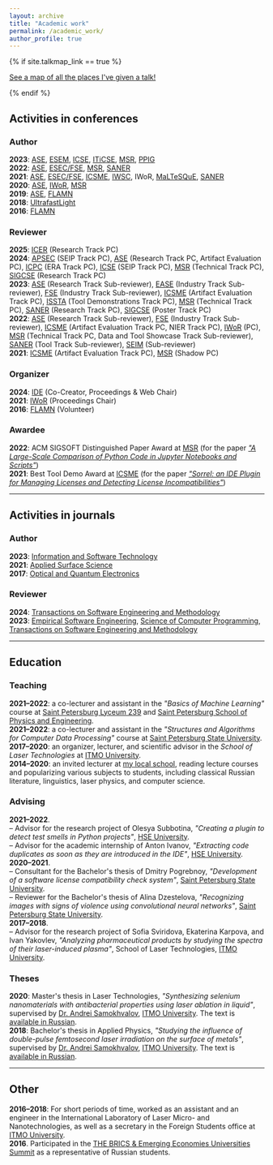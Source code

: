```yaml
---
layout: archive
title: "Academic work"
permalink: /academic_work/
author_profile: true
---
```


{% if site.talkmap_link == true %}

<p style="text-decoration:underline;"><a href="/talkmap.html">See a map of all the places I've given a talk!</a></p>

{% endif %}

<h2>Activities in conferences</h2>

<h3>Author</h3>

<b>2023</b>: <a href="https://conf.researchr.org/home/ase-2023">ASE</a>, <a href="https://conf.researchr.org/home/esem-2023">ESEM</a>, <a href="https://conf.researchr.org/home/icse-2023">ICSE</a>, <a href="https://iticse.acm.org/2023/">ITiCSE</a>, <a href="https://conf.researchr.org/home/msr-2023">MSR</a>, <a href="https://www.ppig.org/workshops/2023-annual-workshop/call-for-papers/">PPIG</a><br>
<b>2022</b>: <a href="https://conf.researchr.org/home/ase-2022">ASE</a>, <a href="https://2022.esec-fse.org/">ESEC/FSE</a>, <a href="https://conf.researchr.org/home/msr-2022">MSR</a>, <a href="https://saner2022.uom.gr/">SANER</a><br>
<b>2021</b>: <a href="https://conf.researchr.org/home/ase-2021">ASE</a>, <a href="https://2021.esec-fse.org/">ESEC/FSE</a>, <a href="https://icsme2021.github.io/">ICSME</a>, <a href="https://iwsc2021.github.io/index.html">IWSC</a>, <a herf="https://iwor.github.io/iwor2021/">IWoR</a>, <a href="https://maltesque2021.github.io/submission.html">MaLTeSQuE</a>, <a href="https://saner2021.shidler.hawaii.edu/">SANER</a><br>
<b>2020</b>: <a href="https://conf.researchr.org/home/ase-2020">ASE</a>, <a href="https://conf.researchr.org/track/icse-2020/icse-2020-Workshops">IWoR</a>, <a href="https://2020.msrconf.org/">MSR</a><br>
<b>2019</b>: <a href="https://conf.researchr.org/home/ase-2019">ASE</a>, <a href="https://flamn.ifmo.ru/">FLAMN</a><br>
<b>2018</b>: <a href="https://ultrafastlight.lebedev.ru/">UltrafastLight</a><br>
<b>2016</b>: <a href="http://lpc.ifmo.ru/flamn16/">FLAMN</a>

<h3>Reviewer</h3>

<b>2025</b>: <a href="">ICER</a> (Research Track PC)<br>
<b>2024</b>: <a href="https://conf.researchr.org/track/apsec-2024/apsec-2024-software-engineering-in-practice">APSEC</a> (SEIP Track PC), <a href="https://conf.researchr.org/track/ase-2024/ase-2024-papers">ASE</a> (Research Track PC, Artifact Evaluation PC), <a href="https://conf.researchr.org/track/icpc-2024/icpc-2024-early-research-achievements-era">ICPC</a> (ERA Track PC), <a href="https://conf.researchr.org/track/icse-2024/icse-2024-software-engineering-in-practice">ICSE</a> (SEIP Track PC), <a href="https://2024.msrconf.org/track/msr-2024-technical-papers">MSR</a> (Technical Track PC), <a href="https://sigcse2024.sigcse.org/track/sigcse-ts-2024-Papers-1">SIGCSE</a> (Research Track PC)<br>
<b>2023</b>: <a href="https://conf.researchr.org/track/ase-2023/ase-2023-papers">ASE</a> (Research Track Sub-reviewer), <a href="https://conf.researchr.org/track/ease-2023/ease-2023-industry">EASE</a> (Industry Track Sub-reviewer), <a href="https://2023.esec-fse.org/track/fse-2023-industry">FSE</a> (Industry Track Sub-reviewer), <a href="https://conf.researchr.org/track/icsme-2023/icsme-2023-artifact-evaluation-track-and-rose-festival">ICSME</a> (Artifact Evaluation Track PC), <a href="https://2023.issta.org/track/issta-2023-tool-demonstrations">ISSTA</a> (Tool Demonstrations Track PC), <a href="https://conf.researchr.org/track/msr-2023/msr-2023-technical-papers">MSR</a> (Technical Track PC), <a href="https://saner2023.must.edu.mo/restrack">SANER</a> (Research Track PC), <a href="https://sigcse2023.sigcse.org/track/sigcse-ts-2023-posters">SIGCSE</a> (Poster Track PC)<br>
<b>2022</b>: <a href="https://conf.researchr.org/track/ase-2022/ase-2022-research-papers">ASE</a> (Research Track Sub-reviewer), <a href="https://2022.esec-fse.org/track/fse-2022-industry">FSE</a> (Industry Track Sub-reviewer), <a href="https://cyprusconferences.org/icsme2022/new-ideas-and-emerging-results/">ICSME</a> (Artifact Evaluation Track PC, NIER Track PC), <a href="https://iwor.github.io/iwor2022/">IWoR</a> (PC), <a href="https://conf.researchr.org/track/msr-2022/msr-2022-technical-papers">MSR</a> (Technical Track PC, Data and Tool Showcase Track Sub-reviewer), <a href="https://saner2022.uom.gr/tooltrack">SANER</a> (Tool Track Sub-reviewer), <a href="https://seim-conf.org/en/">SEIM</a> (Sub-reviewer)<br>
<b>2021</b>: <a href="https://icsme2021.github.io/cfp/AEandROSETrack.html">ICSME</a> (Artifact Evaluation Track PC), <a href="https://2021.msrconf.org/track/msr-2021-shadow-pc?">MSR</a> (Shadow PC)

<h3>Organizer</h3>

<b>2024</b>: <a href="https://ide-workshop.github.io/">IDE</a> (Co-Creator, Proceedings & Web Chair) <br>
<b>2021</b>: <a href="https://iwor.github.io/iwor2021/index.html">IWoR</a> (Proceedings Chair)<br>
<b>2016</b>: <a href="http://lpc.ifmo.ru/flamn16/">FLAMN</a> (Volunteer)

<h3>Awardee</h3>
<b>2022</b>: ACM SIGSOFT Distinguished Paper Award at <a href="https://conf.researchr.org/home/msr-2022">MSR</a> (for the paper <i><a href="https://areyde.com/publications/2022-05-18-jupyter-analysis">"A Large-Scale Comparison of Python Code in Jupyter Notebooks and Scripts"</a></i>)<br>
<b>2021</b>: Best Tool Demo Award at <a href="https://icsme2021.github.io/">ICSME</a> (for the paper <i><a href="https://areyde.com/publications/2021-09-27-sorrel">"Sorrel: an IDE Plugin for Managing Licenses and Detecting License Incompatibilities"</a></i>)<br>

<hr color="#888888" size="4" noshade>

<h2>Activities in journals</h2>

<h3>Author</h3>

<b>2023</b>: <a href="https://www.sciencedirect.com/journal/information-and-software-technology">Information and Software Technology</a><br>
<b>2021</b>: <a href="https://www.sciencedirect.com/journal/applied-surface-science">Applied Surface Science</a><br>
<b>2017</b>: <a href="https://www.springer.com/journal/11082">Optical and Quantum Electronics</a>

<h3>Reviewer</h3>

<b>2024</b>: <a href="https://dl.acm.org/journal/tosem">Transactions on Software Engineering and Methodology</a> <br>
<b>2023</b>: <a href="https://www.springer.com/journal/10664">Empirical Software Engineering</a>, <a href="https://www.sciencedirect.com/journal/science-of-computer-programming">Science of Computer Programming</a>, <a href="https://dl.acm.org/journal/tosem">Transactions on Software Engineering and Methodology</a>

<hr color="#888888" size="4" noshade>

<h2>Education</h2>

<h3>Teaching</h3>

<b>2021–2022</b>: a co-lecturer and assistant in the <i>"Basics of Machine Learning"</i> course at <a href="https://239.ru/">Saint Petersburg Lyceum 239</a> and <a href="http://www.school.ioffe.ru/">Saint Petersburg School of Physics and Engineering</a>.<br>
<b>2021–2022</b>: a co-lecturer and assistant in the <i>"Structures and Algorithms for Computer Data Processing"</i> course at <a href="https://english.spbu.ru/">Saint Petersburg State University</a>.<br>
<b>2017–2020</b>: an organizer, lecturer, and scientific advisor in the <i>School of Laser Technologies</i> at <a href="https://en.itmo.ru/">ITMO University</a>.<br>
<b>2014–2020</b>: an invited lecturer at <a href='http://s526.spb.ru/'>my local school</a>, reading lecture courses and popularizing various subjects to students, including classical Russian literature, linguistics, laser physics, and computer science.

<h3>Advising</h3>

<b>2021–2022</b>.<br>
– Advisor for the research project of Olesya Subbotina, <i>"Creating a plugin to detect test smells in Python projects"</i>, <a href="https://www.hse.ru/en/">HSE University</a>.<br>
– Advisor for the academic internship of Anton Ivanov, <i>"Extracting code duplicates as soon as they are introduced in the IDE"</i>, <a href="https://www.hse.ru/en/">HSE University</a>.<br>
<b>2020–2021</b>.<br>
– Consultant for the Bachelor's thesis of Dmitry Pogrebnoy, <i>"Development of a software license compatibility check system"</i>, <a href="https://english.spbu.ru/">Saint Petersburg State University</a>.<br>
– Reviewer for the Bachelor's thesis of Alina Dzestelova, <i>"Recognizing images with signs of violence using convolutional neural networks"</i>, <a href="https://english.spbu.ru/">Saint Petersburg State University</a>.<br>
<b>2017–2018</b>.<br>
– Advisor for the research project of Sofia Sviridova, Ekaterina Karpova, and Ivan Yakovlev, <i>"Analyzing pharmaceutical products by studying the spectra of their laser-induced plasma"</i>, School of Laser Technologies, <a href="https://en.itmo.ru/">ITMO University</a>.<br>

<h3>Theses</h3>

<b>2020</b>: Master's thesis in Laser Technologies, <i>"Synthesizing selenium nanomaterials with antibacterial properties using laser ablation in liquid"</i>, supervised by <a href="https://www.researchgate.net/profile/Andrei-Samokhvalov">Dr. Andrei Samokhvalov</a>, <a href="https://en.itmo.ru/">ITMO University</a>. The text is <a href="https://areyde.com/files/master.pdf">available in Russian</a>.<br>
<b>2018</b>: Bachelor's thesis in Applied Physics, <i>"Studying the influence of double-pulse femtosecond laser irradiation on the surface of metals"</i>, supervised by <a href="https://www.researchgate.net/profile/Andrei-Samokhvalov">Dr. Andrei Samokhvalov</a>, <a href="https://en.itmo.ru/">ITMO University</a>. The text is <a href="https://areyde.com/files/bachelor.pdf">available in Russian</a>.

<hr color="#888888" size="4" noshade>

<h2>Other</h2>

<b>2016–2018</b>: For short periods of time, worked as an assistant and an engineer in the International Laboratory of Laser Micro- and Nanotechnologies, as well as a secretary in the Foreign Students office at <a href="https://en.itmo.ru/">ITMO University</a>.<br>
<b>2016</b>. Participated in the <a href="https://areyde.com/brics/">THE BRICS & Emerging Economies Universities Summit</a> as a representative of Russian students.